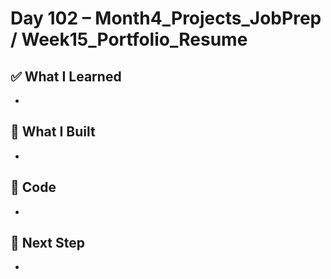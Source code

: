 # Day 102 – Month4_Projects_JobPrep / Week15_Portfolio_Resume

## ✅ What I Learned
- 

## 🔨 What I Built
- 

## 📂 Code
- 

## 🎯 Next Step
- 

